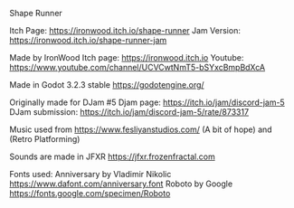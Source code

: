 Shape Runner

Itch Page: https://ironwood.itch.io/shape-runner
Jam Version: https://ironwood.itch.io/shape-runner-jam

Made by IronWood
Itch page: https://ironwood.itch.io
Youtube: https://www.youtube.com/channel/UCVCwtNmT5-bSYxcBmpBdXcA

Made in Godot 3.2.3 stable
https://godotengine.org/

Originally made for DJam #5
Djam page: https://itch.io/jam/discord-jam-5
DJam submission: https://itch.io/jam/discord-jam-5/rate/873317

Music used from https://www.fesliyanstudios.com/ (A bit of hope) and (Retro Platforming)

Sounds are made in JFXR https://jfxr.frozenfractal.com

Fonts used:
Anniversary by Vladimir Nikolic https://www.dafont.com/anniversary.font
Roboto by Google https://fonts.google.com/specimen/Roboto


